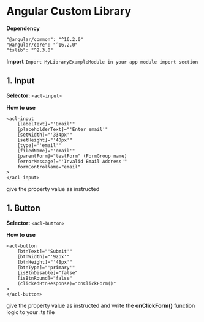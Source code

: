 # Angular Custom Library

**Dependency**
```
"@angular/common": "^16.2.0"
"@angular/core": "^16.2.0"
"tslib": "^2.3.0"
```

**Import**
`Import MyLibraryExampleModule in your app module import section`

## 1. Input

**Selector:** ```<acl-input>```

**How to use**

```
<acl-input 
    [labelText]="'Email'"
    [placeholderText]="'Enter email'"
    [setWidth]="'334px'"
    [setHeight]="'40px'"
    [type]="'email'"
    [filedName]="'email'"
    [parentForm]="testForm" (FormGroup name)
    [errorMessage]="'Invalid Email Address'"
    formControlName="email"
>
</acl-input>
```

give the property value as instructed



## 1. Button

**Selector:** ```<acl-button>```

**How to use**

```
<acl-button
    [btnText]="'Submit'"
    [btnWidth]="'92px'"
    [btnHeight]="'48px'"
    [btnType]="'primary'"
    [isBtnDisable]="false"
    [isBtnRound]="false"
    (clickedBtnResponse)="onClickForm()"
>
</acl-button>
```

give the property value as instructed and write the **onClickForm()** function logic to your .ts file